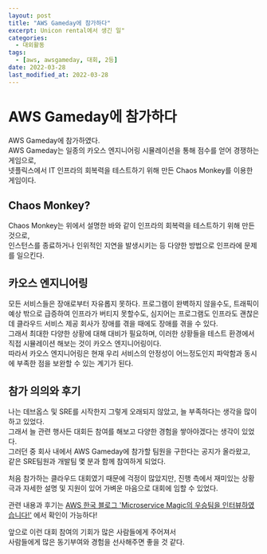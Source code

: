 ```yaml
---
layout: post
title: "AWS Gameday에 참가하다"
excerpt: Unicon rental에서 생긴 일"
categories:
  - 대외활동
tags:
  - [aws, awsgameday, 대회, 2등]
date: 2022-03-28
last_modified_at: 2022-03-28
---
```


# AWS Gameday에 참가하다
AWS Gameday에 참가하였다.  
AWS Gameday는 일종의 카오스 엔지니어링 시뮬레이션을 통해 점수를 얻어 경쟁하는 게임으로,  
넷플릭스에서 IT 인프라의 회복력을 테스트하기 위해 만든 Chaos Monkey를 이용한 게임이다.

## Chaos Monkey?
Chaos Monkey는 위에서 설명한 바와 같이 인프라의 회복력을 테스트하기 위해 만든 것으로,  
인스턴스를 종료하거나 인위적인 지연을 발생시키는 등 다양한 방법으로 인프라에 문제를 일으킨다.

## 카오스 엔지니어링
모든 서비스들은 장애로부터 자유롭지 못하다. 프로그램이 완벽하지 않을수도, 트래픽이 예상 밖으로 급증하여 인프라가 버티지 못할수도, 심지어는 프로그램도 인프라도 괜찮은데 클라우드 서비스 제공 회사가 장애를 겪을 때에도 장애를 겪을 수 있다.  
그래서 최대한 다양한 상황에 대해 대비가 필요하며, 이러한 상황들을 테스트 환경에서 직접 시뮬레이션 해보는 것이 카오스 엔지니어링이다.  
따라서 카오스 엔지니어링은 현재 우리 서비스의 안정성이 어느정도인지 파악함과 동시에 부족한 점을 보완할 수 있는 계기가 된다.

## 참가 의의와 후기
나는 데브옵스 및 SRE를 시작한지 그렇게 오래되지 않았고, 늘 부족하다는 생각을 많이 하고 있었다.  
그래서 늘 관련 행사든 대회든 참여를 해보고 다양한 경험을 쌓아야겠다는 생각이 있었다.  
그러던 중 회사 내에서 AWS Gameday에 참가할 팀원을 구한다는 공지가 올라왔고,  
같은 SRE팀원과 개발팀 몇 분과 함께 참여하게 되었다.  
  
처음 참가하는 클라우드 대회였기 때문에 걱정이 많았지만, 진행 측에서 재미있는 상황극과 자세한 설명 및 지원이 있어 가벼운 마음으로 대회에 임할 수 있었다.  
  
관련 내용과 후기는 [AWS 한국 블로그 'Microservice Magic의 우승팀을 인터뷰하였습니다!'](https://aws.amazon.com/ko/blogs/korea/aws-gameday-microservice-magic-interview/) 에서 확인이 가능하다!

앞으로 이런 대회 참여의 기회가 많은 사람들에게 주어져서  
사람들에게 많은 동기부여와 경험을 선사해주면 좋을 것 같다.
